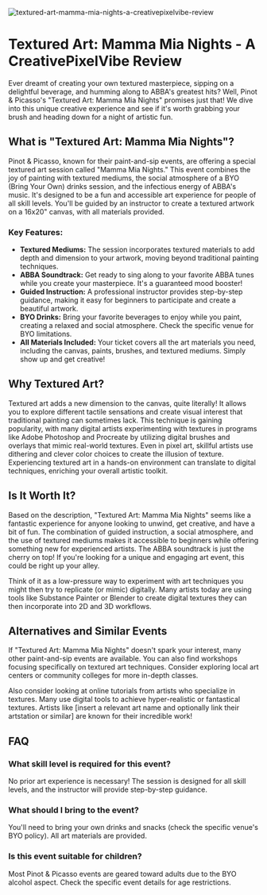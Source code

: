 ![textured-art-mamma-mia-nights-a-creativepixelvibe-review](https://images.pexels.com/photos/33457027/pexels-photo-33457027.jpeg?auto=compress&cs=tinysrgb&fit=crop&h=627&w=1200)

# Textured Art: Mamma Mia Nights - A CreativePixelVibe Review

Ever dreamt of creating your own textured masterpiece, sipping on a delightful beverage, and humming along to ABBA's greatest hits? Well, Pinot & Picasso's "Textured Art: Mamma Mia Nights" promises just that! We dive into this unique creative experience and see if it's worth grabbing your brush and heading down for a night of artistic fun. 

## What is "Textured Art: Mamma Mia Nights"?

Pinot & Picasso, known for their paint-and-sip events, are offering a special textured art session called "Mamma Mia Nights." This event combines the joy of painting with textured mediums, the social atmosphere of a BYO (Bring Your Own) drinks session, and the infectious energy of ABBA's music. It's designed to be a fun and accessible art experience for people of all skill levels. You'll be guided by an instructor to create a textured artwork on a 16x20" canvas, with all materials provided.

### Key Features:

*   **Textured Mediums:** The session incorporates textured materials to add depth and dimension to your artwork, moving beyond traditional painting techniques.
*   **ABBA Soundtrack:** Get ready to sing along to your favorite ABBA tunes while you create your masterpiece. It's a guaranteed mood booster!
*   **Guided Instruction:** A professional instructor provides step-by-step guidance, making it easy for beginners to participate and create a beautiful artwork.
*   **BYO Drinks:** Bring your favorite beverages to enjoy while you paint, creating a relaxed and social atmosphere. Check the specific venue for BYO limitations.
*   **All Materials Included:** Your ticket covers all the art materials you need, including the canvas, paints, brushes, and textured mediums. Simply show up and get creative!

## Why Textured Art?

Textured art adds a new dimension to the canvas, quite literally! It allows you to explore different tactile sensations and create visual interest that traditional painting can sometimes lack. This technique is gaining popularity, with many digital artists experimenting with textures in programs like Adobe Photoshop and Procreate by utilizing digital brushes and overlays that mimic real-world textures. Even in pixel art, skillful artists use dithering and clever color choices to create the illusion of texture. Experiencing textured art in a hands-on environment can translate to digital techniques, enriching your overall artistic toolkit.

## Is It Worth It?

Based on the description, "Textured Art: Mamma Mia Nights" seems like a fantastic experience for anyone looking to unwind, get creative, and have a bit of fun. The combination of guided instruction, a social atmosphere, and the use of textured mediums makes it accessible to beginners while offering something new for experienced artists. The ABBA soundtrack is just the cherry on top! If you're looking for a unique and engaging art event, this could be right up your alley.

Think of it as a low-pressure way to experiment with art techniques you might then try to replicate (or mimic) digitally. Many artists today are using tools like Substance Painter or Blender to create digital textures they can then incorporate into 2D and 3D workflows.

## Alternatives and Similar Events

If "Textured Art: Mamma Mia Nights" doesn't spark your interest, many other paint-and-sip events are available. You can also find workshops focusing specifically on textured art techniques. Consider exploring local art centers or community colleges for more in-depth classes.

Also consider looking at online tutorials from artists who specialize in textures. Many use digital tools to achieve hyper-realistic or fantastical textures. Artists like [insert a relevant art name and optionally link their artstation or similar] are known for their incredible work!

## FAQ

### What skill level is required for this event?

No prior art experience is necessary! The session is designed for all skill levels, and the instructor will provide step-by-step guidance.

### What should I bring to the event?

You'll need to bring your own drinks and snacks (check the specific venue's BYO policy). All art materials are provided.

### Is this event suitable for children?

Most Pinot & Picasso events are geared toward adults due to the BYO alcohol aspect. Check the specific event details for age restrictions.
